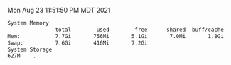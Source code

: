 Mon Aug 23 11:51:50 PM MDT 2021
```bash
System Memory
               total        used        free      shared  buff/cache   available
Mem:           7.7Gi       756Mi       5.1Gi       7.0Mi       1.8Gi       6.6Gi
Swap:          7.6Gi       416Mi       7.2Gi
System Storage
627M	.
```
